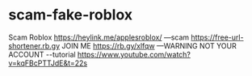 # scam-fake-roblox
Scam Roblox  https://heylink.me/applesroblox/ —scam https://free-url-shortener.rb.gy   JOIN ME https://rb.gy/xlfqw —WARNING NOT YOUR ACCOUNT
--tutorial  https://www.youtube.com/watch?v=kqFBcPTTJdE&t=22s
